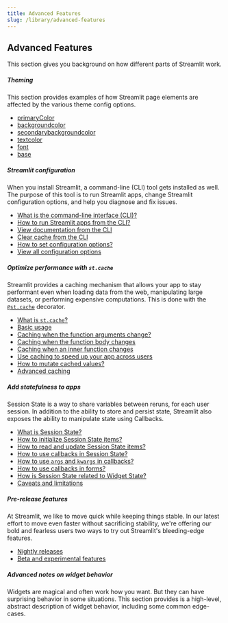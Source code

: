 ```yaml
---
title: Advanced Features
slug: /library/advanced-features
---
```


## Advanced Features

This section gives you background on how different parts of Streamlit work.

<TileContainer>

<RefCard href="/library/advanced-features/theming" size="half">

##### Theming
This section provides examples of how Streamlit page elements are affected by the various theme config options.

- [primaryColor](/library/advanced-features/theming#primarycolor)
- [backgroundcolor](/library/advanced-features/theming#backgroundcolor)
- [secondarybackgroundcolor](/library/advanced-features/theming#secondarybackgroundcolor)
- [textcolor](/library/advanced-features/theming#textcolor)
- [font](/library/advanced-features/theming#font)
- [base](/library/advanced-features/theming#base)

</RefCard>

<RefCard href="/library/advanced-features/configuration" size="half">

##### Streamlit configuration
When you install Streamlit, a command-line (CLI) tool gets installed as well. The purpose of this tool is to run Streamlit apps, change Streamlit configuration options, and help you diagnose and fix issues.

- [What is the command-line interface (CLI)?](/library/advanced-features/configuration#command-line-interface)
- [How to run Streamlit apps from the CLI?](/library/advanced-features/configuration#run-streamlit-apps)
- [View documentation from the CLI](/library/advanced-features/configuration#view-documentation)
- [Clear cache from the CLI](/library/advanced-features/configuration#clear-cache)
- [How to set configuration options?](/library/advanced-features/configuration#set-configuration-options)
- [View all configuration options](/library/advanced-features/configuration#view-all-configuration-options)

</RefCard>

<RefCard href="/library/advanced-features/caching" size="half">

##### Optimize performance with `st.cache`
Streamlit provides a caching mechanism that allows your app to stay performant even when loading data from the web, manipulating large datasets, or performing expensive computations. This is done with the [`@st.cache`](/library/api-reference/performance/st.cache) decorator.

- [What is `st.cache`?](/library/advanced-features/caching#optimize-performance-with-stcache)
- [Basic usage](/library/advanced-features/caching#example-1-basic-usage)
- [Caching when the function arguments change?](/library/advanced-features/caching#example-1-basic-usage)
- [Caching when the function body changes](/library/advanced-features/caching#example-3-when-the-function-body-changes)
- [Caching when an inner function changes](/library/advanced-features/caching#example-4-when-an-inner-function-changes)
- [Use caching to speed up your app across users](/library/advanced-features/caching#example-5-use-caching-to-speed-up-your-app-across-users)
- [How to mutate cached values?](/library/advanced-features/caching#example-6-mutating-cached-values)
- [Advanced caching](/library/advanced-features/caching#advanced-caching)

</RefCard>

<RefCard href="/library/advanced-features/caching" size="half">

##### Add statefulness to apps
Session State is a way to share variables between reruns, for each user session. In addition to the ability to store and persist state, Streamlit also exposes the ability to manipulate state using Callbacks.

- [What is Session State?](/library/advanced-features/session-state#what-is-state)
- [How to initialize Session State items?](/library/advanced-features/session-state#initialization)
- [How to read and update Session State items?](/library/advanced-features/session-state#reads-and-updates)
- [How to use callbacks in Session State?](/library/advanced-features/session-state#example-2-session-state-and-callbacks)
- [How to use `args` and `kwargs` in callbacks?](/library/advanced-features/session-state#example-3-use-args-and-kwargs-in-callbacks)
- [How to use callbacks in forms?](/library/advanced-features/session-state#example-4-forms-and-callbacks)
- [How is Session State related to Widget State?](/library/advanced-features/session-state#session-state-and-widget-state-association)
- [Caveats and limitations](/library/advanced-features/session-state#caveats-and-limitations)

</RefCard>

<RefCard href="/library/advanced-features/prerelease" size="half">

##### Pre-release features
At Streamlit, we like to move quick while keeping things stable. In our latest effort to move even faster without sacrificing stability, we're offering our bold and fearless users two ways to try out Streamlit's bleeding-edge features.

- [Nightly releases](/library/advanced-features/prerelease#nightly-releases)
- [Beta and experimental features](/library/advanced-features/prerelease#beta-and-experimental-features)

</RefCard>

<RefCard href="/library/advanced-features/widget-semantics" size="half">

##### Advanced notes on widget behavior
Widgets are magical and often work how you want. But they can have surprising behavior in some situations. This section provides is a high-level, abstract description of widget behavior, including some common edge-cases.


</RefCard>
</TileContainer>